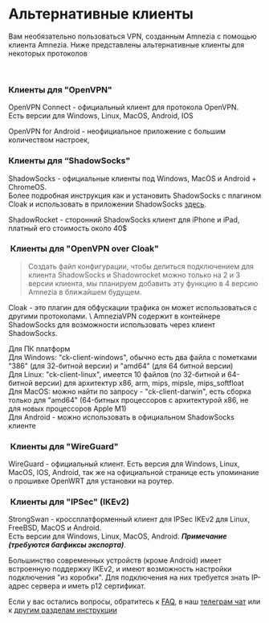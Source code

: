 # Альтернативные клиенты

Вам необязательно пользоваться VPN, созданным Amnezia с помощью клиента Amnezia. 
Ниже представлены альтернативные клиенты для некоторых протоколов

&nbsp;

### Клиенты для "OpenVPN"  

OpenVPN Connect - официальный клиент для  протокола OpenVPN. \
Есть версии для Windows, Linux, MacOS, Android, IOS

OpenVPN for Android - неофициальное приложение с большим количеством настроек,


### Клиенты для “ShadowSocks"


ShadowSocks - официальные клиенты под Windows, MacOS и Android + ChromeOS. \
Более подробная инструкция как и установить ShadowSocks с плагином  Cloak и использовать в приложении ShadowSocks [здесь].   

ShadowRocket - сторонний ShadowSocks клиент для iPhone и iPad,  платный его стоимость около 40$



###  Клиенты для "OpenVPN over Cloak"

> Создать файл конфигурации, чтобы делиться подключением для клиента ShadowSocks и Shadowrocket можно только на 2 и 3 версии клиента, мы планируем добавить эту функцию в 4 версию Amnezia в ближайшем будущем. 


Cloak - это плагин для обфускации трафика он может использоваться с другими протоколами. \ 
AmneziaVPN содержит в контейнере ShadowSocks для возможности использовать через клиент ShadowSocks.

Для ПК платформ \
Для Windows: "ck-client-windows", обычно есть два файла с пометками "386" (для 32-битной версии) и "amd64" (для 64 битной версии) \
Для Linux: "ck-client-linux",  имеется 10 файлов (по 32-битной и 64-битной версии) для архитектур x86, arm, mips, mipsle, mips_softfloat \
Для MacOS: можно найти по запросу - "ck-client-darwin",  есть сборка только для "amd64" (64-битных процессоров с архитектурой x86, не для новых процессоров Apple M1) \
Для Android - можно использовать  в официальном ShadowSocks клиенте

###  Клиенты для "WireGuard"

WireGuard - официальный клиент.  Есть версия для Windows, Linux, MacOS, IOS, Android, 
так же на официальной странице есть упоминание о прошивке OpenWRT для установки на роутер.

###  Клиенты для "IPSec" (IKEv2)

StrongSwan - кроссплатформенный клиент для IPSec IKEv2 для Linux, FreeBSD, MacOS и Android. \
Есть версии для Windows, Linux, MacOS, Android. ***Примечание (требуются багфиксы экспорта)***.

Большинство современных устройств (кроме Android) имеет встроенную поддержку IKEv2, и имеют возможность настройки подключения "из коробки". Для подключения на них требуется знать IP-адрес сервера и иметь p12 сертификат.

Если у вас остались вопросы, обратитесь к [FAQ], в наш [телеграм чат] или к [другим разделам инструкции]


[about-int-link]: /about
[FAQ]: ../faq 
[телеграм чат]: https://t.me/amnezia_vpn 
[другим разделам инструкции]: ../instructions
[здесь]: https://ru-docs.amnezia.org/guides/cloak-ss-win/


















